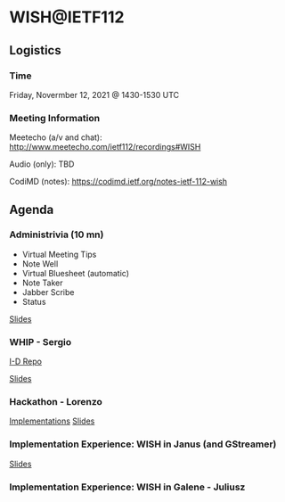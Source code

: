 # WISH@IETF112

## Logistics

### Time

Friday, Novermber 12, 2021 @ 1430-1530 UTC

### Meeting Information

Meetecho (a/v and chat):
http://www.meetecho.com/ietf112/recordings#WISH

Audio (only):
TBD

CodiMD (notes):
https://codimd.ietf.org/notes-ietf-112-wish

## Agenda

### Administrivia (10 mn)
- Virtual Meeting Tips
- Note Well
- Virtual Bluesheet (automatic)
- Note Taker
- Jabber Scribe
- Status

[Slides](https://datatracker.ietf.org/meeting/112/materials/slides-112-wish-chair-slides-02)

### WHIP - Sergio

[I-D Repo](https://github.com/wish-wg/webrtc-http-ingest-protocol)

[Slides](https://datatracker.ietf.org/meeting/112/materials/slides-112-wish-chair-slides-02)

### Hackathon - Lorenzo

[Implementations](https://mailarchive.ietf.org/arch/msg/wish/nFpV_MW1DoRGpGhIWldZoLtx4gU/)
[Slides](https://datatracker.ietf.org/meeting/112/materials/slides-112-wish-chair-slides-02)

### Implementation Experience: WISH in Janus (and GStreamer)

[Slides](https://datatracker.ietf.org/meeting/112/materials/slides-112-wish-implementation-experience-whip-in-janus-and-gstreamer-00)

### Implementation Experience: WISH in Galene - Juliusz
